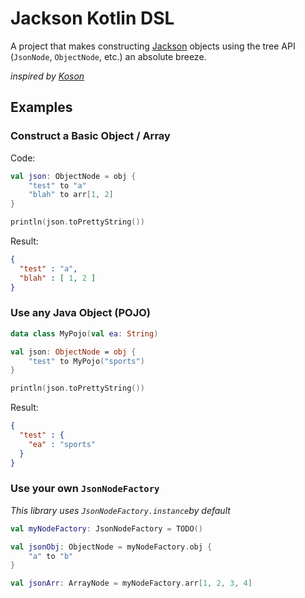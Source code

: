 # Jackson Kotlin DSL

A project that makes constructing [Jackson](https://github.com/FasterXML/jackson-databind) 
objects using the tree API (`JsonNode`, `ObjectNode`, etc.) an absolute breeze.

*inspired by [Koson](https://github.com/lectra-tech/koson)*

## Examples

### Construct a Basic Object / Array

Code:

```kotlin
val json: ObjectNode = obj {
    "test" to "a"
    "blah" to arr[1, 2]
}

println(json.toPrettyString())
```

Result:

```json
{
  "test" : "a",
  "blah" : [ 1, 2 ]
}
```

### Use any Java Object (POJO)

```kotlin
data class MyPojo(val ea: String)

val json: ObjectNode = obj {
    "test" to MyPojo("sports")
}

println(json.toPrettyString())
```


Result: 
```json
{
  "test" : {
    "ea" : "sports"
  }
}
```

### Use your own `JsonNodeFactory`

*This library uses `JsonNodeFactory.instance`by default*

```kotlin
val myNodeFactory: JsonNodeFactory = TODO()

val jsonObj: ObjectNode = myNodeFactory.obj { 
    "a" to "b"
}

val jsonArr: ArrayNode = myNodeFactory.arr[1, 2, 3, 4]

```

